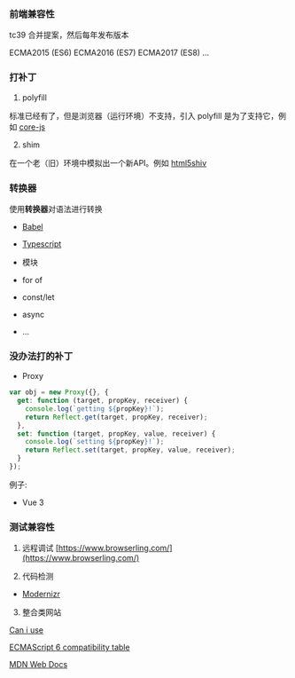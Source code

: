 ### 前端兼容性

tc39 合并提案，然后每年发布版本

ECMA2015 (ES6)
ECMA2016 (ES7)
ECMA2017 (ES8)
...

### 打补丁

1. polyfill

标准已经有了，但是浏览器（运行环境）不支持，引入 polyfill 是为了支持它，例如 [core-js](https://github.com/zloirock/core-js)

2. shim

在一个老（旧）环境中模拟出一个新API。例如 [html5shiv](https://github.com/aFarkas/html5shiv)


### 转换器

使用**转换器**对语法进行转换

- [Babel](https://babeljs.io/repl#?browsers=ie%2011&build=&builtIns=false&corejs=3.6&spec=false&loose=false&code_lz=Q&debug=false&forceAllTransforms=false&shippedProposals=false&circleciRepo=&evaluate=false&fileSize=false&timeTravel=false&sourceType=module&lineWrap=true&presets=env%2Creact%2Cstage-2&prettier=false&targets=&version=7.14.0&externalPlugins=&assumptions=%7B%7D)
- [Typescript](https://www.typescriptlang.org/zh/play?#code/Q)

- 模块
- for of
- const/let
- async
- ...

### 没办法打的补丁

- Proxy

```js
var obj = new Proxy({}, {
  get: function (target, propKey, receiver) {
    console.log(`getting ${propKey}!`);
    return Reflect.get(target, propKey, receiver);
  },
  set: function (target, propKey, value, receiver) {
    console.log(`setting ${propKey}!`);
    return Reflect.set(target, propKey, value, receiver);
  }
});
```

例子:

- Vue 3

### 测试兼容性

1. 远程调试
[https://www.browserling.com/](https://www.browserling.com/)

2. 代码检测

- [Modernizr](https://modernizr.com/)

3. 整合类网站

[Can i use](https://caniuse.com/)

[ECMAScript 6 compatibility table](https://kangax.github.io/compat-table/)

[MDN Web Docs](https://developer.mozilla.org/zh-CN)
